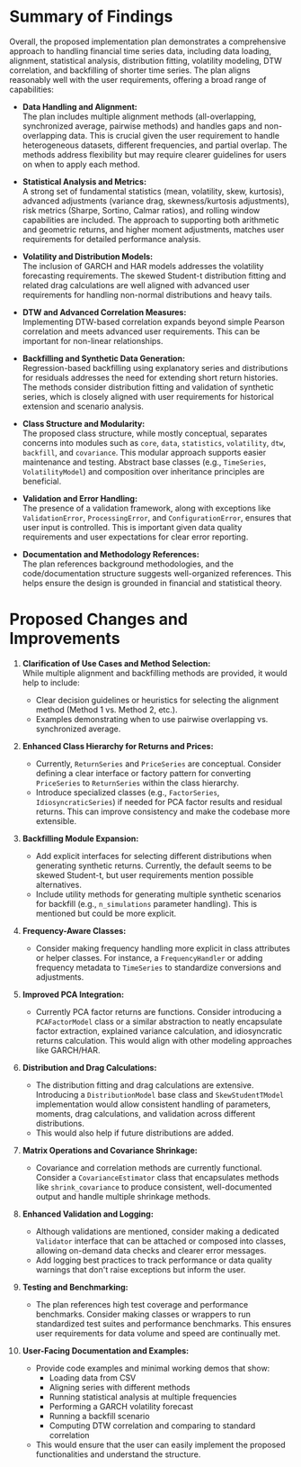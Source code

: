 # Summary of Findings

Overall, the proposed implementation plan demonstrates a comprehensive approach to handling financial time series data, including data loading, alignment, statistical analysis, distribution fitting, volatility modeling, DTW correlation, and backfilling of shorter time series. The plan aligns reasonably well with the user requirements, offering a broad range of capabilities:

- **Data Handling and Alignment:**  
  The plan includes multiple alignment methods (all-overlapping, synchronized average, pairwise methods) and handles gaps and non-overlapping data. This is crucial given the user requirement to handle heterogeneous datasets, different frequencies, and partial overlap. The methods address flexibility but may require clearer guidelines for users on when to apply each method.

- **Statistical Analysis and Metrics:**  
  A strong set of fundamental statistics (mean, volatility, skew, kurtosis), advanced adjustments (variance drag, skewness/kurtosis adjustments), risk metrics (Sharpe, Sortino, Calmar ratios), and rolling window capabilities are included. The approach to supporting both arithmetic and geometric returns, and higher moment adjustments, matches user requirements for detailed performance analysis.

- **Volatility and Distribution Models:**  
  The inclusion of GARCH and HAR models addresses the volatility forecasting requirements. The skewed Student-t distribution fitting and related drag calculations are well aligned with advanced user requirements for handling non-normal distributions and heavy tails.

- **DTW and Advanced Correlation Measures:**  
  Implementing DTW-based correlation expands beyond simple Pearson correlation and meets advanced user requirements. This can be important for non-linear relationships.

- **Backfilling and Synthetic Data Generation:**  
  Regression-based backfilling using explanatory series and distributions for residuals addresses the need for extending short return histories. The methods consider distribution fitting and validation of synthetic series, which is closely aligned with user requirements for historical extension and scenario analysis.

- **Class Structure and Modularity:**  
  The proposed class structure, while mostly conceptual, separates concerns into modules such as `core`, `data`, `statistics`, `volatility`, `dtw`, `backfill`, and `covariance`. This modular approach supports easier maintenance and testing. Abstract base classes (e.g., `TimeSeries`, `VolatilityModel`) and composition over inheritance principles are beneficial.

- **Validation and Error Handling:**  
  The presence of a validation framework, along with exceptions like `ValidationError`, `ProcessingError`, and `ConfigurationError`, ensures that user input is controlled. This is important given data quality requirements and user expectations for clear error reporting.

- **Documentation and Methodology References:**  
  The plan references background methodologies, and the code/documentation structure suggests well-organized references. This helps ensure the design is grounded in financial and statistical theory.

# Proposed Changes and Improvements

1. **Clarification of Use Cases and Method Selection:**  
   While multiple alignment and backfilling methods are provided, it would help to include:
   - Clear decision guidelines or heuristics for selecting the alignment method (Method 1 vs. Method 2, etc.).
   - Examples demonstrating when to use pairwise overlapping vs. synchronized average.

2. **Enhanced Class Hierarchy for Returns and Prices:**
   - Currently, `ReturnSeries` and `PriceSeries` are conceptual. Consider defining a clear interface or factory pattern for converting `PriceSeries` to `ReturnSeries` within the class hierarchy.
   - Introduce specialized classes (e.g., `FactorSeries`, `IdiosyncraticSeries`) if needed for PCA factor results and residual returns. This can improve consistency and make the codebase more extensible.

3. **Backfilling Module Expansion:**
   - Add explicit interfaces for selecting different distributions when generating synthetic returns. Currently, the default seems to be skewed Student-t, but user requirements mention possible alternatives.
   - Include utility methods for generating multiple synthetic scenarios for backfill (e.g., `n_simulations` parameter handling). This is mentioned but could be more explicit.

4. **Frequency-Aware Classes:**
   - Consider making frequency handling more explicit in class attributes or helper classes. For instance, a `FrequencyHandler` or adding frequency metadata to `TimeSeries` to standardize conversions and adjustments.
   
5. **Improved PCA Integration:**
   - Currently PCA factor returns are functions. Consider introducing a `PCAFactorModel` class or a similar abstraction to neatly encapsulate factor extraction, explained variance calculation, and idiosyncratic returns calculation. This would align with other modeling approaches like GARCH/HAR.

6. **Distribution and Drag Calculations:**
   - The distribution fitting and drag calculations are extensive. Introducing a `DistributionModel` base class and `SkewStudentTModel` implementation would allow consistent handling of parameters, moments, drag calculations, and validation across different distributions.
   - This would also help if future distributions are added.

7. **Matrix Operations and Covariance Shrinkage:**
   - Covariance and correlation methods are currently functional. Consider a `CovarianceEstimator` class that encapsulates methods like `shrink_covariance` to produce consistent, well-documented output and handle multiple shrinkage methods.
   
8. **Enhanced Validation and Logging:**
   - Although validations are mentioned, consider making a dedicated `Validator` interface that can be attached or composed into classes, allowing on-demand data checks and clearer error messages.
   - Add logging best practices to track performance or data quality warnings that don't raise exceptions but inform the user.

9. **Testing and Benchmarking:**
   - The plan references high test coverage and performance benchmarks. Consider making classes or wrappers to run standardized test suites and performance benchmarks. This ensures user requirements for data volume and speed are continually met.

10. **User-Facing Documentation and Examples:**
    - Provide code examples and minimal working demos that show:
      - Loading data from CSV
      - Aligning series with different methods
      - Running statistical analysis at multiple frequencies
      - Performing a GARCH volatility forecast
      - Running a backfill scenario
      - Computing DTW correlation and comparing to standard correlation
    - This would ensure that the user can easily implement the proposed functionalities and understand the structure.

